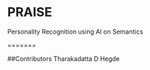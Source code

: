 # PRAISE
Personality Recognition using AI on Semantics

=======


##Contributors
Tharakadatta D Hegde 

